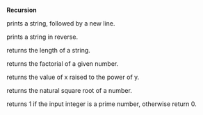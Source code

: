 **Recursion**

prints a string, followed by a new line.

prints a string in reverse.

returns the length of a string.

returns the factorial of a given number.

returns the value of x raised to the power of y.

returns the natural square root of a number.

returns 1 if the input integer is a prime number, otherwise return 0.


